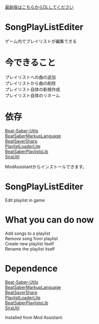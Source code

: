 [最新版はこちらからDLしてください](https://github.com/denpadokei/SongPlayListEditer/releases/latest)  
  
# SongPlayListEditer
ゲーム内でプレイリストが編集できる

# 今できること  
プレイリストへの曲の追加  
プレイリストから曲の削除  
プレイリスト自体の新規作成  
プレイリスト自体のリネーム  
# 依存  
[Beat-Saber-Utils](https://github.com/Kylemc1413/Beat-Saber-Utils)  
[BeatSaberMarkupLanguage](https://github.com/monkeymanboy/BeatSaberMarkupLanguage)  
[BeatSaverSharp](https://github.com/lolPants/BeatSaverSharp)  
[PlaylistLoaderLite](https://github.com/rithik-b/PlaylistManager)  
[BeatSaberPlaylistsLib](https://github.com/Zingabopp/BeatSaberPlaylistsLib)  
[SiraUtil](https://github.com/Auros/SiraUtil)  
  
ModAssistantからインストールできます。  
  
# SongPlayListEditer  
Edit playlist in game  
# What you can do now  
Add songs to a playlist  
Remove song from playlist  
Create new playlist itself  
Rename the playlist itself  
# Dependence
[Beat-Saber-Utils](https://github.com/Kylemc1413/Beat-Saber-Utils)  
[BeatSaberMarkupLanguage](https://github.com/monkeymanboy/BeatSaberMarkupLanguage)  
[BeatSaverSharp](https://github.com/lolPants/BeatSaverSharp)  
[PlaylistLoaderLite](https://github.com/rithik-b/PlaylistManager)  
[BeatSaberPlaylistsLib](https://github.com/Zingabopp/BeatSaberPlaylistsLib)  
[SiraUtil](https://github.com/Auros/SiraUtil)  
  
Installed from Mod Assistant.
